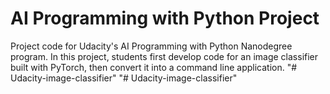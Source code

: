 # AI Programming with Python Project

Project code for Udacity's AI Programming with Python Nanodegree program. In this project, students first develop code for an image classifier built with PyTorch, then convert it into a command line application.
"# Udacity-image-classifier" 
"# Udacity-image-classifier" 
